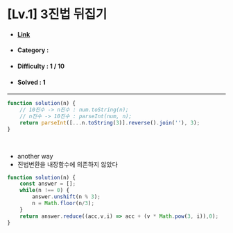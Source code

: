 # [Lv.1] 3진법 뒤집기 
* #### [Link](https://school.programmers.co.kr/learn/courses/30/lessons/68935)
* #### Category : 
* #### Difficulty : 1 / 10  
* #### Solved : 1

<hr />

```js
function solution(n) {
    // 10진수 -> n진수 : num.toString(n);
    // n진수 -> 10진수 : parseInt(num, n);
    return parseInt([...n.toString(3)].reverse().join(''), 3);
}
```

<br />

* another way
* 진법변환을 내장함수에 의존하지 않았다 
```js
function solution(n) {
    const answer = [];
    while(n !== 0) {
        answer.unshift(n % 3);
        n = Math.floor(n/3);
    }
    return answer.reduce((acc,v,i) => acc + (v * Math.pow(3, i)),0);   
}
```